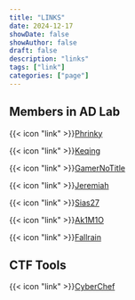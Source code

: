 ```yaml
---
title: "LINKS"
date: 2024-12-17
showDate: false
showAuthor: false
draft: false
description: "links"
tags: ["link"]
categories: ["page"]
---
```


## Members in AD Lab

{{< icon "link" >}}[Phrinky](https://rkk.moe/)

{{< icon "link" >}}[Keqing](https://keqing.moe/)

{{< icon "link" >}}[GamerNoTitle](https://bili33.top/)

{{< icon "link" >}}[Jeremiah](https://www.j3r3m14h.com.cn/)

{{< icon "link" >}}[Sias27](https://sias2701.github.io/)

{{< icon "link" >}}[Ak1M1O](http://ak1yamam10.cn/)

{{< icon "link" >}}[Fallrain](https://4ra1n.blogspot.com/)

## CTF Tools

{{< icon "link" >}}[CyberChef](https://gchq.github.io/CyberChef/)

